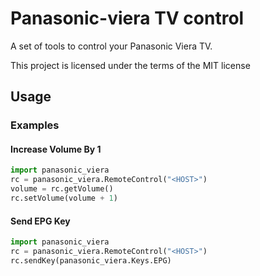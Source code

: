 # Panasonic-viera TV control

A set of tools to control your Panasonic Viera TV.

This project is licensed under the terms of the MIT license


## Usage

### Examples

#### Increase Volume By 1

```python
import panasonic_viera
rc = panasonic_viera.RemoteControl("<HOST>")
volume = rc.getVolume()
rc.setVolume(volume + 1)
```

#### Send EPG Key

```python
import panasonic_viera
rc = panasonic_viera.RemoteControl("<HOST>")
rc.sendKey(panasonic_viera.Keys.EPG)
```